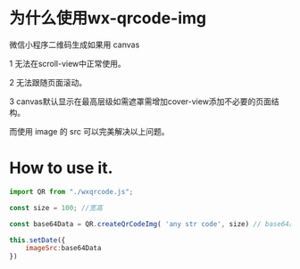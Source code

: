 # 为什么使用wx-qrcode-img

微信小程序二维码生成如果用 canvas 

1 无法在scroll-view中正常使用。

2 无法跟随页面滚动。

3 canvas默认显示在最高层级如需遮罩需增加cover-view添加不必要的页面结构。

而使用 image 的 src 可以完美解决以上问题。

# How to use it.
```js
import QR from "./wxqrcode.js";

const size = 100; //宽高

const base64Data = QR.createQrCodeImg( 'any str code', size) // base64的数据

this.setDate({
    imageSrc:base64Data
})
```